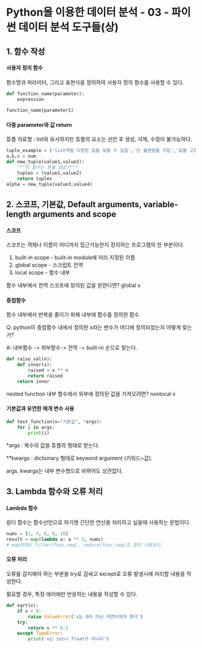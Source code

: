 # Python을 이용한 데이터 분석 - 03 - 파이썬 데이터 분석 도구들(상)

## 1. 함수 작성

#### 사용자 정의 함수

함수명과 파라미터, 그리고 표현식을 정의하여 사용자 정의 함수를 사용할 수 있다.

```python
def function_name(parameter):
    expression
    
function_name(parameter1)
```



#### 다중 parameter와 값 return

튜플 자료형 : list와 유사하지만 튜플의 요소는 선언 후 생성, 삭제, 수정이 불가능하다.

```python
tuple_example = ('list처럼 다양한 값을 넣을 수 있음','단 불변성을 가짐','값을 고칠 수 없음')
a,b,c = num
def new_tuple(value1,value2):
    """이 함수는 튜플 생성기"""
    tuples = (value1,value2)
    return tuples
alpha = new_tuple(value3,value4)
```



## 2. 스코프, 기본값, Default arguments, variable-length arguments and scope

#### 스코프

스코프는 객체나 이름이 어디까지 접근가능한지 정의하는 프로그램의 한 부분이다.

1. built-in scope - built-in module에 미리 지정된 이름
2. global scope - 스크립트 전역
3. local scope - 함수 내부

함수 내부에서 전역 스코프에 정의된 값을 원한다면? global x



#### 중첩함수

함수 내부에서 반복을 줄이기 위해 내부에 함수를 정의한 함수

Q: python이 중첩함수 내에서 정의한 x라는 변수가 어디에 정의되었는지 어떻게 찾는가? 

A: 내부함수 -> 외부함수-> 전역 -> bulit-in 순으로 찾는다.

```python
def raise_val(n):
    def inner(x):
        raised = x ** n
        return raised
    return inner
```

nested function 내부 함수에서 외부에 정의된 값을 가져오려면? nonlocal x



#### 기본값과 유연한 매개 변수 사용

```python
def test_function(x="기본값", *args):
    for i in args:
        print(i)
```

*args : 복수의 값을 튜플의 형태로 받는다.

**kwargs : dictionary 형태로 keyword argument (키워드=값). 

args, kwargs는 내부 변수명으로 바뀌어도 상관없다.



## 3. Lambda 함수와 오류 처리

#### Lambda 함수

람다 함수는 함수선언으로 하기엔 간단한 연산을 처리하고 싶을때 사용하는 문법이다.

```python
nums = [2, 4, 6, 8, 10]
result = map(lambda a: a ** 2, nums) 
# map외에도 filter(func,seq), reduce(func,seq)도 많이 사용된다.
```



#### 오류 처리

오류를 감지해야 하는 부분을 try로 감싸고 except로 오류 발생시에 처리할 내용을 작성한다.

필요할 경우, 특정 에러에만 반응하는 내용을 작성할 수 있다.

```python
def sqrt(x):
    if x < 0:
        raise ValueError('x는 0이 아닌 자연수여야 한다')
    try:
        return x ** 0.5
    except TypeError:
        print('x는 int나 float가 아니다')
```


